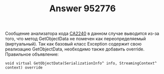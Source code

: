 ﻿---
title: "Answer 952776"
se.owner.user_id: 240512
se.owner.display_name: "MSDN.WhiteKnight"
se.owner.link: "https://ru.stackoverflow.com/users/240512/msdn-whiteknight"
se.answer_id: 952776
se.question_id: 952304
se.post_type: answer
se.score: 1
se.is_accepted: True
---
<p>Сообщение анализатора кода <a href="https://docs.microsoft.com/en-us/visualstudio/code-quality/ca2240-implement-iserializable-correctly?view=vs-2017" rel="nofollow noreferrer">CA2240</a> в данном случае выводится из-за того, что метод GetObjectData не помечен как переопределяемый (виртуальный). Так как базовый класс Exception содержит свою реализацию GetObjectData, необходимо также добавить override. Правильное объявление: </p>

<pre><code>void virtual GetObjectData(SerializationInfo^ info, StreamingContext^ context) override
</code></pre>
